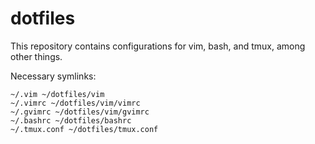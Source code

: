 dotfiles
========

This repository contains configurations for vim, bash, and tmux, among other
things.

Necessary symlinks:

    ~/.vim ~/dotfiles/vim
    ~/.vimrc ~/dotfiles/vim/vimrc
    ~/.gvimrc ~/dotfiles/vim/gvimrc
    ~/.bashrc ~/dotfiles/bashrc
    ~/.tmux.conf ~/dotfiles/tmux.conf
